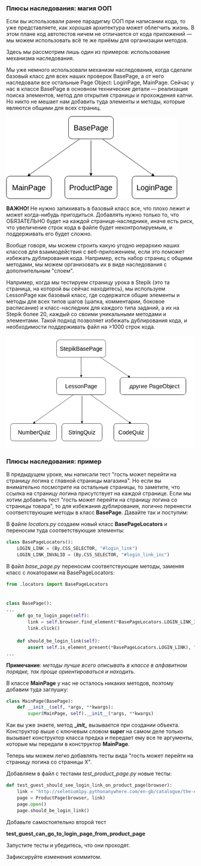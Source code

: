 ### Плюсы наследования: магия ООП
Если вы использовали ранее парадигму ООП при написании кода, то уже представляете, как хорошая архитектура может облегчить жизнь. В этом плане код автотестов ничем не отличается от кода приложений — мы можем использовать всё те же приёмы для организации методов.

Здесь мы рассмотрим лишь один из примеров: использование механизма наследования.

Мы уже немного использовали механизм наследования, когда сделали базовый класс для всех наших проверок BasePage, а от него наследовали все остальные Page Object: LoginPage, MainPage. Сейчас у нас в классе BasePage в основном технические детали — реализация поиска элементов, метод для открытия страницы и прохождения капчи. Но никто не мешает нам добавить туда элементы и методы, которые являются общими для всех страниц.

![img.png](img.png)
 
**ВАЖНО!** Не нужно запихивать в базовый класс все, что плохо лежит и может когда-нибудь пригодиться. Добавлять нужно только то, что ОБЯЗАТЕЛЬНО будет на каждой странице-наследнике, иначе есть риск, что увеличение строк кода в файле будет неконтролируемым, и поддерживать его будет сложно.

Вообще говоря, мы можем строить какую угодно иерархию наших классов для взаимодействия с веб-приложением, если это поможет избежать дублирования кода. Например, есть набор страниц с общими методами, мы можем организовать их в виде наследования с дополнительным "слоем".

Например, когда мы тестируем страницу урока в Stepik (это та страница, на которой вы сейчас находитесь), мы используем LessonPage как базовый класс, где содержатся общие элементы и методы для всех типов шагов (шапка, комментарии, боковое расписание) и класс-наследник для каждого типа заданий, а их на Stepik более 20, каждый со своими уникальными методами и элементами. Такой подход позволяет избежать дублирования кода, и необходимости поддерживать файл на >1000 строк кода. 

![img_1.png](img_1.png)





### Плюсы наследования: пример
В предыдущем уроке, мы написали тест "гость может перейти на страницу логина с главной страницы магазина". Но если вы внимательно посмотрите на остальные страницы, то заметите, что ссылка на страницу логина присутствует на каждой странице. Если мы хотим добавить тест "гость может перейти на страницу логина со страницы товара", то для избежания дублирования, логично перенести соответствующие методы в класс **BasePage**. Давайте так и поступим: 

В файле *locators.py* создаем новый класс **BasePageLocators** и переносим туда соответствующие элементы:

```python
class BasePageLocators():
    LOGIN_LINK = (By.CSS_SELECTOR, "#login_link")
    LOGIN_LINK_INVALID = (By.CSS_SELECTOR, "#login_link_inc")
```
В файл *base_page.py* переносим соответствующие методы, заменяя класс с локаторами на BasePageLocators:  

```python
from .locators import BasePageLocators


class BasePage():
...
    def go_to_login_page(self):
        link = self.browser.find_element(*BasePageLocators.LOGIN_LINK_INVALID)
        link.click()

    def should_be_login_link(self):
        assert self.is_element_present(*BasePageLocators.LOGIN_LINK), "Login link is not presented"
... 
```
**Примечание**: *методы лучше всего описывать в классе в алфавитном порядке, так проще ориентироваться и находить*.

В классе **MainPage** у нас не осталось никаких методов, поэтому добавим туда заглушку: 

```python
class MainPage(BasePage):
    def __init__(self, *args, **kwargs):
        super(MainPage, self).__init__(*args, **kwargs)
```
Как вы уже знаете, метод **\__init\__** вызывается при создании объекта. Конструктор выше с ключевым словом **super** на самом деле только вызывает конструктор класса предка и передает ему все те аргументы, которые мы передали в конструктор **MainPage**. 

Теперь мы можем легко добавлять тесты вида "гость может перейти на страницу логина со страницы Х". 

Добавляем в файл c тестами *test_product_page.py* новые тесты: 

```python
def test_guest_should_see_login_link_on_product_page(browser):
    link = "http://selenium1py.pythonanywhere.com/en-gb/catalogue/the-city-and-the-stars_95/"
    page = ProductPage(browser, link)
    page.open()
    page.should_be_login_link()
```
Добавьте самостоятельно второй тест 

**test_guest_can_go_to_login_page_from_product_page** 

Запустите тесты и убедитесь, что они проходят. 

Зафиксируйте изменения коммитом. 